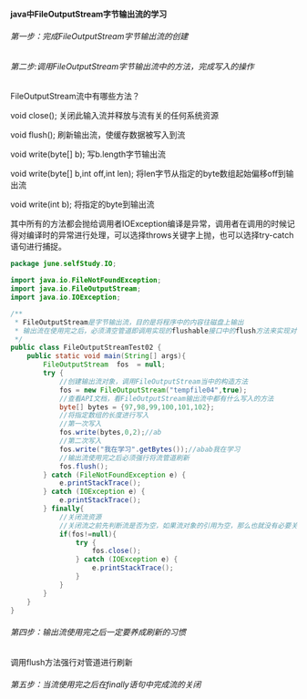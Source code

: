 #### java中FileOutputStream字节输出流的学习

###### 第一步：完成FileOutputStream字节输出流的创建

###### 第二步:调用FileOutputStream字节输出流中的方法，完成写入的操作

FileOutputStream流中有哪些方法？

void close();	关闭此输入流并释放与流有关的任何系统资源

void flush();	刷新输出流，使缓存数据被写入到流

void write(byte[] b);	写b.length字节输出流

void write(byte[] b,int off,int len);	将len字节从指定的byte数组起始偏移off到输出流

void write(int b);	将指定的byte到输出流	

其中所有的方法都会抛给调用者IOException编译是异常，调用者在调用的时候记得对编译时的异常进行处理，可以选择throws关键字上抛，也可以选择try-catch语句进行捕捉。

```java
package june.selfStudy.IO;

import java.io.FileNotFoundException;
import java.io.FileOutputStream;
import java.io.IOException;

/**
 * FileOutputStream是字节输出流，目的是将程序中的内容往磁盘上输出
 * 输出流在使用完之后，必须清空管道即调用实现的flushable接口中的flush方法来实现对管道的强行刷新。
 */
public class FileOutputStreamTest02 {
    public static void main(String[] args){
        FileOutputStream  fos  = null;
        try {
            //创建输出流对象，调用FileOutputStream当中的构造方法
            fos = new FileOutputStream("tempfile04",true);
            //查看API文档，看FileOutputStream输出流中都有什么写入的方法
            byte[] bytes = {97,98,99,100,101,102};
            //将指定数组的长度进行写入
            //第一次写入
            fos.write(bytes,0,2);//ab
            //第二次写入
            fos.write("我在学习".getBytes());//abab我在学习
            //输出流使用完之后必须强行将流管道刷新
            fos.flush();
        } catch (FileNotFoundException e) {
            e.printStackTrace();
        } catch (IOException e) {
            e.printStackTrace();
        } finally{
            //关闭流资源
            //关闭流之前先判断流是否为空，如果流对象的引用为空，那么也就没有必要关闭了
            if(fos!=null){
                try {
                    fos.close();
                } catch (IOException e) {
                    e.printStackTrace();
                }
            }
        }
    }
}

```

###### 第四步：输出流使用完之后一定要养成刷新的习惯

调用flush方法强行对管道进行刷新

###### 第五步：当流使用完之后在finally语句中完成流的关闭